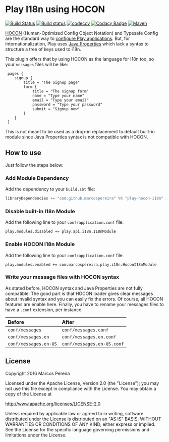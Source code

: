 # Play I18n using HOCON

[![Build Status](https://travis-ci.org/marcospereira/play-i18n-hocon.svg?branch=master)](https://travis-ci.org/marcospereira/play-i18n-hocon) [![Build status](https://ci.appveyor.com/api/projects/status/n5ykw0wuq04rpd5a?svg=true)](https://ci.appveyor.com/project/marcospereira/play-i18n-hocon)
 [![codecov](https://codecov.io/gh/marcospereira/play-i18n-hocon/branch/master/graph/badge.svg)](https://codecov.io/gh/marcospereira/play-i18n-hocon) [![Codacy Badge](https://api.codacy.com/project/badge/Grade/af05a1d033aa4256af5329a6f4711721)](https://www.codacy.com/app/marcospereira/play-i18n-hocon?utm_source=github.com&amp;utm_medium=referral&amp;utm_content=marcospereira/play-i18n-hocon&amp;utm_campaign=Badge_Grade) [![Maven](https://img.shields.io/maven-central/v/com.github.marcospereira/play-hocon-i18n_2.12.svg)](http://mvnrepository.com/artifact/com.github.marcospereira/play-hocon-i18n_2.12)


[HOCON](https://github.com/typesafehub/config/blob/v1.3.0/HOCON.md) (Human-Optimized Config Object Notation) and Typesafe Config are the standard way to [configure Play applications](https://www.playframework.com/documentation/2.5.x/Configuration). But, for Internationalization, Play uses [Java Properties](https://docs.oracle.com/javase/tutorial/essential/environment/properties.html) which lack a syntax to structure a tree of keys used to i18n.

 This plugin offers that by using HOCON as the language for I18n too, so your `messages` files will be like:

```HOCON
 pages {
    signup {
        title = "The Signup page"
        form {
            title = "The signup form"
            name = "Type your name"
            email = "Type your email"
            password = "Type your password"
            submit = "Signup now"
        }
    }
 }
```

This is not meant to be used as a drop-in replacement to default built-in module since Java Properties syntax is not compatible with HOCON.

## How to use

Just follow the steps below:

### Add Module Dependency

Add the dependency to your `build.sbt` file:

```scala
libraryDependencies += "com.github.marcospereira" %% "play-hocon-i18n" % "1.0.1"
```

### Disable built-in I18n Module

Add the following line to your `conf/application.conf` file:

```
play.modules.disabled += play.api.i18n.I18nModule
```

### Enable HOCON I18n Module

Add the following line to your `conf/application.conf` file:

```
play.modules.enabled += com.marcospereira.play.i18n.HoconI18nModule
```

### Write your message files with HOCON syntax

As stated before, HOCON syntax and Java Properties are not fully compatible. The good part is that HOCON loader gives clear messages about invalid syntax and you can easily fix the errors. Of course, all HOCON features are enable here. Finally, you have to rename your messages files to have a `.conf` extension, per instance:

| Before                | After                      |
|:----------------------|:---------------------------|
| `conf/messages`       | `conf/messages.conf`       |
| `conf/messages.en`    | `conf/messages.en.conf`    |
| `conf/messages.en-US` | `conf/messages.en-US.conf` |

## License

Copyright 2016 Marcos Pereira

Licensed under the Apache License, Version 2.0 (the "License"); you may not use this file except in compliance with the License. You may obtain a copy of the License at

http://www.apache.org/licenses/LICENSE-2.0

Unless required by applicable law or agreed to in writing, software distributed under the License is distributed on an "AS IS" BASIS, WITHOUT WARRANTIES OR CONDITIONS OF ANY KIND, either express or implied. See the License for the specific language governing permissions and limitations under the License.
